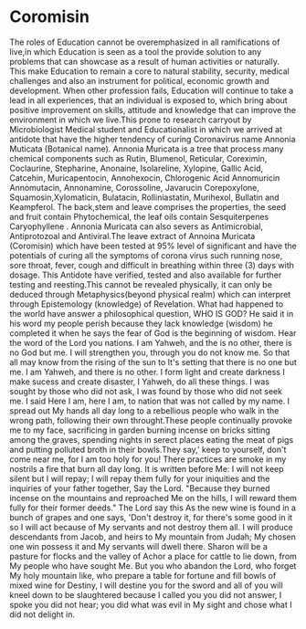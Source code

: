 # Coromisin
The roles of Education cannot be overemphasized in all ramifications of live,in which Education is seen as a tool the provide solution to any problems that can showcase as a result of human activities or naturally. This make Education to remain a core to natural stability, security, medical challenges and also an instrument for political, economic growth and development. When other profession fails, Education will continue to take a lead in all experiences, that an individual is exposed to, which bring about positive improvement on skills, attitude and knowledge that can improve the environment in which we live.This prone to research carryout by Microbiologist Medical student and Educationalist in which we arrived at antidote that have the higher tendency of curing Coronavirus name Annonia Muticata (Botanical name). Annonia Muricata is a tree that process many chemical components such as Rutin, Blumenol, Reticular, Coreximin, Coclaurine, Stepharine, Anonaine, Isolareline, Xylopine, Gallic Acid, Catcehin, Muricapentocin, Annohexocin, Chlorogenic Acid Annomuricin Annomutacin, Annonamine, Corossoline, Javarucin Corepoxylone, Squamosin,Xylomaticin, Bulatacin, Rolliniastatin, Murihexol, Bullatin and Keampferol. The back,stem and leave comprises the properties, the seed and fruit contain Phytochemical, the leaf oils contain Sesquiterpenes Caryophyllene . Annonia Muricata can also severs as Antimicrobial, Antiprotozoal and Antiviral.The leave extract of Annoina Muricata (Coromisin) which have been tested at 95% level of significant and have the potentials of curing all the symptoms of corona virus such running nose, sore throat, fever, cough and difficult in breathing within three (3) days with dosage. This Antidote have verified, tested and also available for further testing and reesting.This cannot be revealed physically, it can only be deduced through Metaphysics(beyond physical realm) which can interpret through Epistemology (knowledge) of Revelation. What had happened to the world have answer a philosophical question, WHO IS GOD? He said it in his word my people perish because they lack knowledge (wisdom) he completed it when he says the fear of God is the beginning of wisdom. Hear the word of the Lord you nations. I am Yahweh, and the is no other, there is no God but me. I will strengthen you, through you do not know me. So that all may know from the rising of the sun to It's setting that there is no one but me. I am Yahweh, and there is no other. I form light and create darkness I make sucess and create disaster, I Yahweh, do all these things. I was sought by those who did not ask, I was found by those who did not seek me. I said Here I am, here I am, to nation that was not called by my name. I spread out My hands all day long to a rebellious people who walk in the wrong path, following their own throught.These people continually provoke me to my face, sacrificing in garden burning incense on bricks sitting among the graves, spending nights in serect places eating the meat of pigs and putting polluted broth in their bowls.They say,' keep to yourself, don't come near me, for I am too holy for you! There practices are smoke in my nostrils a fire that burn all day long. It is written before Me: I will not keep silent but I will repay; I will repay them fully for your iniquities and the inquiries of your father together, Say the Lord. "Because they burned incense on the mountains and reproached Me on the hills, I will reward them fully for their former deeds." The Lord say this As the new wine is found in a bunch of grapes and one says, 'Don't destroy it, for there's some good in it so I will act because of My servants and not destroy them all. I will produce descendants from Jacob, and heirs to My mountain from Judah; My chosen one win possess it and My servants will dwell there. Sharon will be a pasture for flocks and the valley of Achor a place for cattle to lie down, from My people who have sought Me. But you who abandon the Lord, who forget My holy mountain like, who prepare a table for fortune and fill bowls of mixed wine for Destiny, I will destine you for the sword and all of you will kneel down to be slaughtered because I called you you did not answer, I spoke you did not hear; you did what was evil in My sight and chose what I did not delight in.
